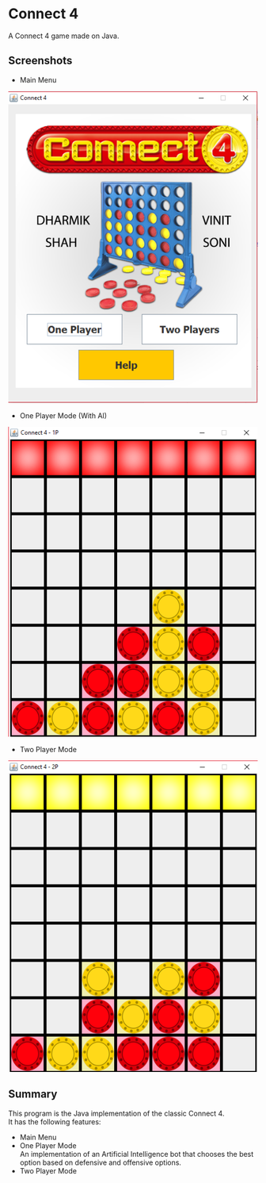 # Connect 4
A Connect 4 game made on Java.

## Screenshots

* Main Menu  
  
 ![The main menu for connect 4](https://github.com/dharm1k987/dharmik_vinit_connect4_repo/blob/master/connect_4_screen1.PNG)  
  
* One Player Mode (With AI)  
  
 ![The main menu for connect 4](https://github.com/dharm1k987/dharmik_vinit_connect4_repo/blob/master/connect_4_screen2.PNG)  
  
* Two Player Mode  
  
 ![The main menu for connect 4](https://github.com/dharm1k987/dharmik_vinit_connect4_repo/blob/master/connect_4_screen3.PNG)  
  
## Summary  
This program is the Java implementation of the classic Connect 4.  
It has the following features:  
* Main Menu
* One Player Mode  
  An implementation of an Artificial Intelligence bot that chooses the best option based on defensive and offensive options.
* Two Player Mode
